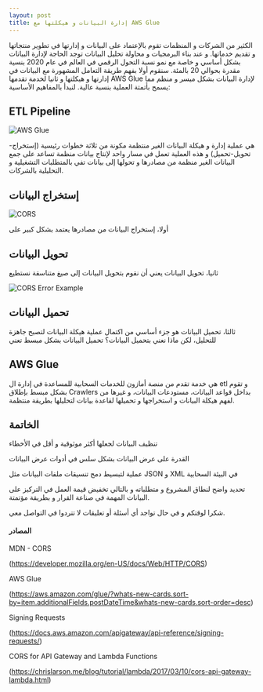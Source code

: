 ```yaml
---
layout: post
title: إدارة البيانات و هيكلتها مع AWS Glue
---
```


الكثير من الشركات و المنظمات تقوم بالإعتماد على البيانات و إدارتها في تطوير منتجاتها و تقديم خدماتها. و عند بناء البرمجيات و محاولة تحليل البيانات توجد الحاجة لإدارة البيانات بشكل أساسي و خاصة مع نمو نسبة التحول الرقمي في العالم في عام 2020 بنسية مقدرة بحوالي 20 بالمئة. سنقوم أولا بفهم طريقة التعامل المشهورة مع البيانات في إدارتها و هيكلتها و ثانيا لخدمة تقدمها AWS Glue لإدارة البيانات بشكل ميسر و منظم مما يسمح بأتمتة العملية بنسبة عالية. لنبدأ بالمفاهيم الأساسية:


## ETL Pipeline
![AWS Glue](https://i0.wp.com/oddblogger.com/wp-content/uploads/2019/08/Amazon-API-Gateway@4x.png?resize=225%2C225&ssl=1 "https://i0.wp.com/oddblogger.com/wp-content/uploads/2019/08/Amazon-API-Gateway@4x.png?resize=225%2C225&ssl=1")

هي عملية إدارة و هيكلة البيانات الغير منتظمة مكونة من ثلاثة خطوات رئيسية (إستخراج-تحويل-تحميل) و هذه العملية تعمل في مسار واحد لإنتاج بيانات منظمة تساعد على جمع البيانات الغير منظمة من مصادرها و تحولها إلى بيانات تفي بالمتطلبات التشغيلية و التحليلية بالشركات.

## إستخراج البيانات
![CORS](https://addons.cdn.mozilla.net/user-media/previews/full/227/227652.png?modified=1597135314 "https://addons.cdn.mozilla.net/user-media/previews/full/227/227652.png?modified=1597135314")

أولا، إستخراج البيانات من مصادرها يعتمد بشكل كبير على 

## تحويل البيانات

ثانيا، تحويل البيانات يعني أن نقوم بتحويل البيانات إلى صيغ متناسقة نستطيع 


![CORS Error Example](https://miro.medium.com/max/3200/0*bI2yxKryqJzyUkud "https://miro.medium.com/max/3200/0*bI2yxKryqJzyUkud")


## تحميل البيانات

ثالثا، تحميل البيانات هو جزء أساسي من اكتمال عملية هيكلة البيانات لتصبح جاهزة للتحليل، لكن ماذا نعني بتحميل البيانات؟ تحميل البيانات بشكل مبسط تعني 

## AWS Glue

هي خدمة تقدم من منصة أمازون للخدمات السحابية للمساعدة في إدارة ال etl و تقوم بشكل مبسط بإطلاق Crawlers بداخل قواعد البيانات، مستودعات البيانات، و غيرها من لفهم هيكلة البيانات و استخراجها و تحميلها لقاعدة بيانات لتحليلها بطريقة منتظمة.

## الخاتمة

تنظيف البيانات لجعلها أكثر موثوقية و أقل في الأخطاء

القدرة على عرض البيانات بشكل سلس في أدوات عرض البيانات

عملية لتبسيط دمج تنسيقات ملفات البيانات مثل JSON و XML في البيئة السحابية

تحديد واضح لنطاق المشروع و متطلباته و بالتالي تخفيض قيمة العمل في التركيز على البيانات المهمة في صناعة القرار و بطريقة مؤتمتة. 



شكرا لوقتكم و في حال تواجد أي أسئلة أو تعليقات لا تتردوا في التواصل معي.

#### المصادر

MDN - CORS 

(<https://developer.mozilla.org/en-US/docs/Web/HTTP/CORS>)

AWS Glue

(<https://aws.amazon.com/glue/?whats-new-cards.sort-by=item.additionalFields.postDateTime&whats-new-cards.sort-order=desc>)

Signing Requests 

(<https://docs.aws.amazon.com/apigateway/api-reference/signing-requests/>)

CORS for API Gateway and Lambda Functions 

(<https://chrislarson.me/blog/tutorial/lambda/2017/03/10/cors-api-gateway-lambda.html>)